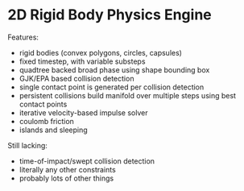 # 2D Rigid Body Physics Engine

Features:
- rigid bodies (convex polygons, circles, capsules)
- fixed timestep, with variable substeps
- quadtree backed broad phase using shape bounding box
- GJK/EPA based collision detection
- single contact point is generated per collision detection
- persistent collisions build manifold over multiple steps using best contact points
- iterative velocity-based impulse solver
- coulomb friction
- islands and sleeping
 

Still lacking:
- time-of-impact/swept collision detection
- literally any other constraints
- probably lots of other things